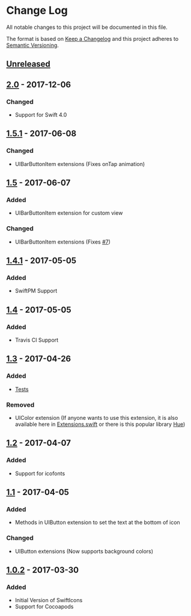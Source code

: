 # Change Log
All notable changes to this project will be documented in this file.

The format is based on [Keep a Changelog](http://keepachangelog.com/) and this project adheres to [Semantic Versioning](http://semver.org/).

## [Unreleased]

## [2.0] - 2017-12-06

### Changed

- Support for Swift 4.0

## [1.5.1] - 2017-06-08

### Changed

- UIBarButtonItem extensions (Fixes onTap animation)

## [1.5] - 2017-06-07

### Added

- UIBarButtonItem extension for custom view

### Changed

- UIBarButtonItem extensions (Fixes [#7])

## [1.4.1] - 2017-05-05

### Added

- SwiftPM Support

## [1.4] - 2017-05-05

### Added

- Travis CI Support

## [1.3] - 2017-04-26

### Added

- [Tests]

### Removed

- UIColor extension (If anyone wants to use this extension, it is also available here in [Extensions.swift] or there is this popular library [Hue])

## [1.2] - 2017-04-07

### Added

- Support for icofonts

## [1.1] - 2017-04-05

### Added

- Methods in UIButton extension to set the text at the bottom of icon

### Changed

- UIButton extensions (Now supports background colors)

## [1.0.2] - 2017-03-30

### Added

- Initial Version of SwiftIcons
- Support for Cocoapods

[Unreleased]: https://github.com/ranesr/SwiftIcons/compare/2.0...master
[2.0]: https://github.com/ranesr/SwiftIcons/compare/1.5.1...2.0
[1.5.1]: https://github.com/ranesr/SwiftIcons/compare/1.5...1.5.1
[1.5]: https://github.com/ranesr/SwiftIcons/compare/1.4.1...1.5
[1.4.1]: https://github.com/ranesr/SwiftIcons/compare/1.4...1.4.1
[1.4]: https://github.com/ranesr/SwiftIcons/compare/1.3...1.4
[1.3]: https://github.com/ranesr/SwiftIcons/compare/1.2...1.3
[1.2]: https://github.com/ranesr/SwiftIcons/compare/1.1...1.2
[1.1]: https://github.com/ranesr/SwiftIcons/compare/1.0.2...1.1
[1.0.2]: https://github.com/ranesr/SwiftIcons/compare/1.0.0...1.0.2
[Tests]: https://github.com/ranesr/SwiftIcons/tree/master/SwiftIconsTests
[Extensions.swift]: https://github.com/ranesr/SwiftIcons/blob/master/SwiftIcons/Extensions.swift
[Hue]: https://github.com/hyperoslo/Hue
[#7]: https://github.com/ranesr/SwiftIcons/issues/7
